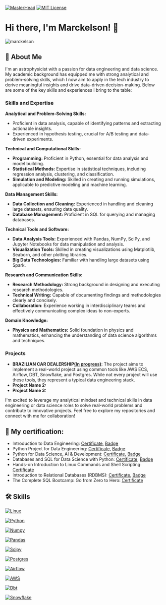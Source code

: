 [![MasterHead](https://github.com/Marckelson/Marckelson/blob/main/banner_github.gif)](https://github.com/Marckelson)
[![MIT License](https://img.shields.io/badge/License-MIT-green.svg)](https://choosealicense.com/licenses/mit/)


# Hi there, I'm Marckelson! 👋

<p align="left"> <img src="https://komarev.com/ghpvc/?username=marckelson&label=Profile%20views&color=0e75b6&style=flat" alt="marckelson" /> </p>

## 🚀 About Me

I'm an astrophysicist with a passion for data engineering and data science. My academic background has equipped me with strong analytical and problem-solving skills, which I now aim to apply in the tech industry to derive meaningful insights and drive data-driven decision-making. Below are some of the key skills and experiences I bring to the table:

### Skills and Expertise

**Analytical and Problem-Solving Skills:**
- Proficient in data analysis, capable of identifying patterns and extracting actionable insights.
- Experienced in hypothesis testing, crucial for A/B testing and data-driven experiments.

**Technical and Computational Skills:**
- **Programming:** Proficient in Python, essential for data analysis and model building.
- **Statistical Methods:** Expertise in statistical techniques, including regression analysis, clustering, and classification.
- **Simulation and Modeling:** Skilled in creating and running simulations, applicable to predictive modeling and machine learning.

**Data Management Skills:**
- **Data Collection and Cleaning:** Experienced in handling and cleaning large datasets, ensuring data quality.
- **Database Management:** Proficient in SQL for querying and managing databases.

**Technical Tools and Software:**
- **Data Analysis Tools:** Experienced with Pandas, NumPy, SciPy, and Jupyter Notebooks for data manipulation and analysis.
- **Visualization Tools:** Skilled in creating visualizations using Matplotlib, Seaborn, and other plotting libraries.
- **Big Data Technologies:** Familiar with handling large datasets using Spark.

**Research and Communication Skills:**
- **Research Methodology:** Strong background in designing and executing research methodologies.
- **Technical Writing:** Capable of documenting findings and methodologies clearly and concisely.
- **Collaboration:** Experience working in interdisciplinary teams and effectively communicating complex ideas to non-experts.

**Domain Knowledge:**
- **Physics and Mathematics:** Solid foundation in physics and mathematics, enhancing the understanding of data science algorithms and techniques.

### Projects

- **BRAZILIAN CAR DEALERSHIP[(In progress)](https://github.com/Marckelson/Vehicle-dealership):** The project aims to implement a real-world project using common tools like AWS ECS, Airflow, DBT, Snowflake, and Postgres. While not every project will use these tools, they represent a typical data engineering stack.
- **Project Name 2:** 
- **Project Name 3:** 

I'm excited to leverage my analytical mindset and technical skills in data engineering or data science roles to solve real-world problems and contribute to innovative projects. Feel free to explore my repositories and connect with me for collaboration!


## 🔗 My certification:

* Introduction to Data Engineering: [Certificate](https://coursera.org/share/42e7d2acee37b71f027edabb5b033f4b), [Badge](https://www.credly.com/badges/9d7548db-63da-4fe6-9c6b-aea138f4961c/public_url)
* Python Project for Data Engineering: [Certificate](https://coursera.org/share/a726c7ea66b8cb9d1a732d4f7a06c425), [Badge](https://www.credly.com/badges/9ae3a285-25cd-45df-9b5d-f0704f995913/public_url)
* Python for Data Science, AI & Development: [Certificate](https://coursera.org/share/2443dcb394197d8dd0076220ef002c98), [Badge](https://www.credly.com/badges/f2f99121-bead-4e07-a3ee-f0449b3991e6/public_url)
* Databases and SQL for Data Science with Python: [Certificate](https://coursera.org/share/017c4f0e69d565c4fa22cdecea2d2df5), [Badge](https://www.credly.com/badges/82097e20-4007-4ecd-9c6b-6858d6b63702/public_url)
* Hands-on Introduction to Linux Commands and Shell Scripting: [Certificate](https://coursera.org/share/136e23916a9b6b703ee59a418b53e8f0)
* Introduction to Relational Databases (RDBMS): [Certificate](https://coursera.org/share/7b6e33bcc6f4902ce53538617a5cb9cc), [Badge](https://www.credly.com/badges/440cdefa-bfbc-46d8-af09-00414209f8a2/public_url)
* The Complete SQL Bootcamp: Go from Zero to Hero: [Certificate](https://www.udemy.com/certificate/UC-f7e0a8f4-632b-4350-873c-bcccdedb3638/)


## 🛠 Skills

[![Linux](https://img.shields.io/badge/Linux-FCC624?style=for-the-badge&logo=linux&logoColor=black)](https://www.linux.org/)

[![Python](https://img.shields.io/badge/Python-FFD43B?style=for-the-badge&logo=python&logoColor=blue)](https://www.python.org/)

[![Numpy](https://img.shields.io/badge/Numpy-777BB4?style=for-the-badge&logo=numpy&logoColor=white)](https://numpy.org/) 

[![Pandas](https://img.shields.io/badge/Pandas-2C2D72?style=for-the-badge&logo=pandas&logoColor=white)](https://pandas.pydata.org/)

[![Scipy](https://img.shields.io/badge/SciPy-654FF0?style=for-the-badge&logo=SciPy&logoColor=white0)](https://scipy.org/)

[![Postgres](https://img.shields.io/badge/postgres-%23316192.svg?style=for-the-badge&logo=postgresql&logoColor=white)](https://www.postgresql.org/)

[![Airflow](https://img.shields.io/badge/Airflow-017CEE?style=for-the-badge&logo=Apache%20Airflow&logoColor=white)](https://airflow.apache.org/)

[![AWS](https://img.shields.io/badge/AWS-%23FF9900.svg?style=for-the-badge&logo=amazon-aws&logoColor=white)](https://aws.amazon.com/)

[![Dbt](https://img.shields.io/badge/dbt-FF694B?style=for-the-badge&logo=dbt&logoColor=white)](https://www.getdbt.com/)

[![Snowflake](https://img.shields.io/badge/Snowflake-FF3621?style=for-the-badge&logo=Snowflake&logoColor=blue)](https://www.snowflake.com/en/)
